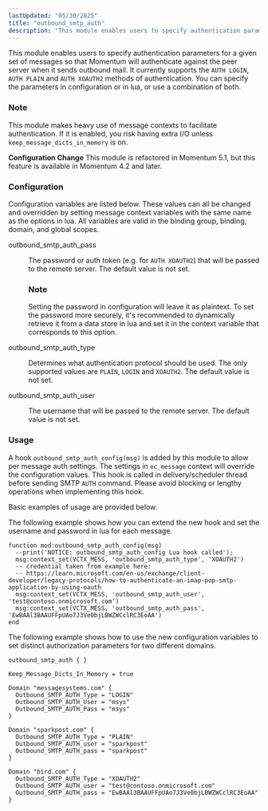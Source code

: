```yaml
---
lastUpdated: "05/30/2025"
title: "outbound_smtp_auth"
description: "This module enables users to specify authentication parameters for a given set of messages so that Momentum will authenticate against the peer server when it sends outbound mail It currently supports the AUTH LOGIN, AUTH PLAIN and AUTH XOAUTH2 methods of authentication You can specify the parameters in configuration or in lua..."
---
```


<a name="modules.outbound_smtp_auth"></a>

This module enables users to specify authentication parameters for a given set of messages so that
Momentum will authenticate against the peer server when it sends outbound mail. It currently
supports the `AUTH LOGIN`, `AUTH PLAIN` and `AUTH XOAUTH2` methods of authentication.
 You can specify the parameters in configuration or in lua, or use a combination of both.

### Note

This module makes heavy use of message contexts to facilitate authentication. If it is enabled, you risk having extra I/O unless `keep_message_dicts_in_memory` is on.

**Configuration Change** This module is refactored in Momentum 5.1, but this feature is available in Momentum 4.2 and later.

### <a name="modules.outbound_smtp_auth.configuration"></a> Configuration

Configuration variables are listed below. These values can all be changed and overridden by setting
 message context variables with the same name as the options in lua.
 All variables are valid in the binding group, binding, domain, and global scopes.

<dl class="variablelist">

<dt>outbound_smtp_auth_pass</dt>

<dd>

The password or auth token (e.g. for `AUTH XOAUTH2`) that will be passed to the remote server. The default value is not set.

### Note

Setting the password in configuration will leave it as plaintext.
 To set the password more securely, it's recommended to dynamically retrieve it from a data store
 in lua and set it in the context variable that corresponds to this option.

</dd>

<dt>outbound_smtp_auth_type</dt>

<dd>

Determines what authentication protocol should be used. The only supported values are `PLAIN`,
 `LOGIN` and `XOAUTH2`. The default value is not set.

</dd>

<dt>outbound_smtp_auth_user</dt>

<dd>

The username that will be passed to the remote server. The default value is not set.

</dd>

</dl>

### <a name="modules.outbound_smtp_auth.usage"></a> Usage

A hook `outbound_smtp_auth_config(msg)` is added by this module to allow per message auth settings.
 The settings in `ec_message` context will override the configuration values.
 This hook is called in delivery/scheduler thread before sending SMTP `AUTH` command.
 Please avoid blocking or lengthy operations when implementing this hook.

Basic examples of usage are provided below.

The following example shows how you can extend the new hook and set the username and password in lua
 for each message.

<a name="modules.outbound_smtp_auth.example.set_username_pw"></a>


```
function mod:outbound_smtp_auth_config(msg)
  --print('NOTICE: outbound_smtp_auth_config Lua hook called');
  msg:context_set(VCTX_MESS, 'outbound_smtp_auth_type', 'XOAUTH2')
  -- credential taken from example here:
  -- https://learn.microsoft.com/en-us/exchange/client-developer/legacy-protocols/how-to-authenticate-an-imap-pop-smtp-application-by-using-oauth
  msg:context_set(VCTX_MESS, 'outbound_smtp_auth_user', 'test@contoso.onmicrosoft.com')
  msg:context_set(VCTX_MESS, 'outbound_smtp_auth_pass', 'EwBAAl3BAAUFFpUAo7J3Ve0bjLBWZWCclRC3EoAA')
end
```

The following example shows how to use the new configuration variables to set distinct authorization parameters for two different domains.

<a name="modules.outbound_smtp_auth.example.set_auth_parms"></a>


```
outbound_smtp_auth { }

Keep_Message_Dicts_In_Memory = true

Domain "messagesystems.com" {
  Outbound_SMTP_AUTH_Type = "LOGIN"
  Outbound_SMTP_AUTH_User = "msys"
  Outbound_SMTP_AUTH_Pass = "msys"
}

Domain "sparkpost.com" {
  Outbound_SMTP_AUTH_Type = "PLAIN"
  Outbound_SMTP_AUTH_user = "sparkpost"
  Outbound_SMTP_AUTH_pass = "sparkpost"
}

Domain "bird.com" {
  Outbound_SMTP_AUTH_Type = "XOAUTH2"
  Outbound_SMTP_AUTH_user = "test@contoso.onmicrosoft.com"
  Outbound_SMTP_AUTH_pass = "EwBAAl3BAAUFFpUAo7J3Ve0bjLBWZWCclRC3EoAA"
}
```
